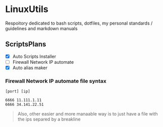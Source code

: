 # LinuxUtils

Respoitory dedicated to bash scripts, dotfiles, my personal standards / guidelines and markdown manuals

## ScriptsPlans

- [x] Auto Scripts Installer
- [ ] Firewall Network IP automate
- [x] Auto alias maker

### Firewall Network IP automate file syntax

`[port] [ip]`

```
6666 11.111.1.11
6666 34.141.22.51
```

> Also, other easier and more manaable way is to just have a file with the ips separed by a breakline